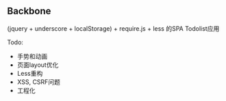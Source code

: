 ## Backbone

(jquery + underscore + localStorage) + require.js + less 的SPA Todolist应用

Todo:
* 手势和动画
* 页面layout优化
* Less重构
* XSS, CSRF问题
* 工程化


